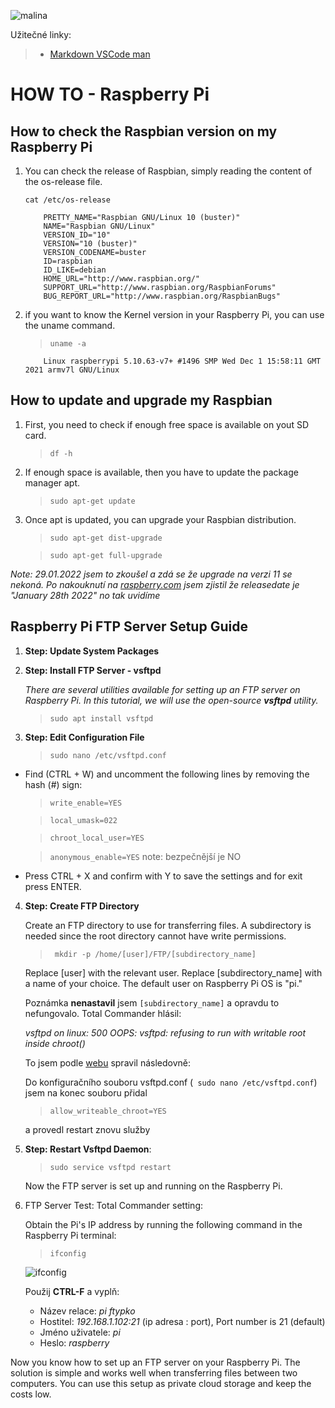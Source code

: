 ![malina](https://upload.wikimedia.org/wikipedia/commons/b/b1/Raspbian_logo.png)

Užitečné linky: 
> - [Markdown VSCode man](https://www.markdownguide.org/tools/vscode/)

# HOW TO - Raspberry Pi

## How to check the Raspbian version on my Raspberry Pi

1. You can check the release of Raspbian, simply reading the content of the os-release file.

    ``` cat /etc/os-release ```

    ```
        PRETTY_NAME="Raspbian GNU/Linux 10 (buster)"
        NAME="Raspbian GNU/Linux"
        VERSION_ID="10"
        VERSION="10 (buster)"
        VERSION_CODENAME=buster
        ID=raspbian
        ID_LIKE=debian
        HOME_URL="http://www.raspbian.org/"
        SUPPORT_URL="http://www.raspbian.org/RaspbianForums"
        BUG_REPORT_URL="http://www.raspbian.org/RaspbianBugs"
    ```

2. if you want to know the Kernel version in your Raspberry Pi, you can use the uname command.

    > ``` uname -a ```

    ```
        Linux raspberrypi 5.10.63-v7+ #1496 SMP Wed Dec 1 15:58:11 GMT 2021 armv7l GNU/Linux
    ```

## How to update and upgrade my Raspbian

1. First, you need to check if enough free space is available on yout SD card.

    > ``` df -h ```

2. If enough space is available, then you have to update the package manager apt.

    > ``` sudo apt-get update ```

3. Once apt is updated, you can upgrade your Raspbian distribution.

    > ``` sudo apt-get dist-upgrade ```
    
    > ``` sudo apt-get full-upgrade ```

_Note: 29.01.2022 jsem to zkoušel a zdá se že upgrade na verzi 11 se nekoná. Po nakouknutí na  [raspberry.com](https://www.raspberrypi.com/software/operating-systems/) jsem zjistil že releasedate je "January 28th 2022" no tak uvidíme_

## Raspberry Pi FTP Server Setup Guide

1. **Step: Update System Packages**

2. **Step: Install FTP Server - vsftpd**
   
    _There are several utilities available for setting up an FTP server on Raspberry Pi. In this tutorial, we will use the open-source **vsftpd** utility._

    > ``` sudo apt install vsftpd ```

3. **Step: Edit Configuration File**
   
   > ```sudo nano /etc/vsftpd.conf```

  * Find (CTRL + W) and uncomment the following lines by removing the hash (#) sign:

    > ```write_enable=YES```

    > ```local_umask=022 ```

    > ``` chroot_local_user=YES ```

    > ``` anonymous_enable=YES ```   note: bezpečnější je NO 

  * Press CTRL + X and confirm with Y to save the settings and for exit press ENTER.
  
4. **Step: Create FTP Directory**
   
   Create an FTP directory to use for transferring files. A subdirectory is needed since the root directory cannot have write permissions.
   
   > ``` mkdir -p /home/[user]/FTP/[subdirectory_name]```

    Replace [user] with the relevant user. Replace [subdirectory_name] with a name of your choice. The default user on Raspberry Pi OS is "pi."

    Poznámka **nenastavil** jsem ``` [subdirectory_name] ``` a opravdu to nefungovalo. Total Commander hlásil:

    _vsftpd on linux: 500 OOPS: vsftpd: refusing to run with writable root inside chroot()_

    To jsem podle [webu](https://ma.ttias.be/vsftpd-linux-500-oops-vsftpd-refusing-run-writable-root-inside-chroot/) spravil následovně:

    Do konfiguračního souboru vsftpd.conf (``` sudo nano /etc/vsftpd.conf```) jsem na konec souboru přidal 
    
    > ``` allow_writeable_chroot=YES  ```  

    a provedl restart znovu služby 


5. **Step: Restart Vsftpd Daemon**:
   
   > ``` sudo service vsftpd restart ```

   Now the FTP server is set up and running on the Raspberry Pi.

6. FTP Server Test: Total Commander setting: 

   Obtain the Pi's IP address by running the following command in the Raspberry Pi terminal: 

   > ``` ifconfig ``` 

   ![ifconfig](https://phoenixnap.com/kb/wp-content/uploads/2021/04/obtain-ip-address-using-ifconfig.png)

   Použij **CTRL-F** a vyplň:

   * Název relace: _pi ftypko_  
   * Hostitel: _192.168.1.102:21_  (ip adresa : port), Port number is 21 (default)
   * Jméno uživatele: _pi_
   * Heslo: _raspberry_


Now you know how to set up an FTP server on your Raspberry Pi. The solution is simple and works well when transferring files between two computers. You can use this setup as private cloud storage and keep the costs low.
